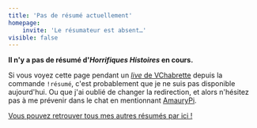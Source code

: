 ```yaml
---
title: 'Pas de résumé actuellement'
homepage:
    invite: 'Le résumateur est absent…'
visible: false
---
```


**Il n'y a pas de résumé d'_Horrifiques Histoires_ en cours.**

Si vous voyez cette page pendant un [_live_ de VChabrette](https://twitch.tv/vchabrette) depuis la commande `!résumé`, c'est probablement que je ne suis pas disponible aujourd'hui. Ou que j'ai oublié de changer la redirection, et alors n'hésitez pas à me prévenir dans le chat en mentionnant [AmauryPi](https://www.twitch.tv/amaurypi).

[Vous pouvez retrouver tous mes autres résumés par ici !](/horrifiques-histoires)